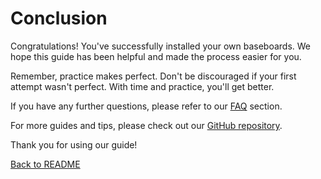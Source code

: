 # Conclusion

Congratulations! You've successfully installed your own baseboards. We hope this guide has been helpful and made the process easier for you. 

Remember, practice makes perfect. Don't be discouraged if your first attempt wasn't perfect. With time and practice, you'll get better.

If you have any further questions, please refer to our [FAQ](./faq.md) section. 

For more guides and tips, please check out our [GitHub repository](https://github.com/).

Thank you for using our guide!

[Back to README](./README.md)